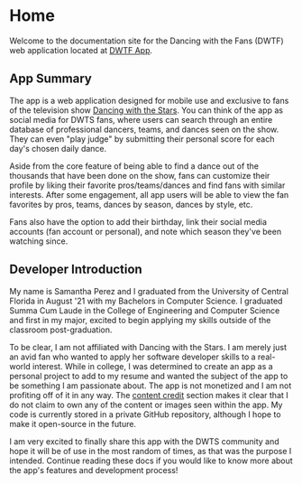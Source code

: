 # Home

Welcome to the documentation site for the Dancing with the Fans (DWTF) web application located at [DWTF App](https://dwtf.app).

## App Summary

The app is a web application designed for mobile use and exclusive to fans of the television show [Dancing with the Stars](<https://en.wikipedia.org/wiki/Dancing_with_the_Stars_(American_TV_series)>). You can think of the app as social media for DWTS fans, where users can search through an entire database of professional dancers, teams, and dances seen on the show. They can even "play judge" by submitting their personal score for each day's chosen daily dance.

Aside from the core feature of being able to find a dance out of the thousands that have been done on the show, fans can customize their profile by liking their favorite pros/teams/dances and find fans with similar interests. After some engagement, all app users will be able to view the fan favorites by pros, teams, dances by season, dances by style, etc.

Fans also have the option to add their birthday, link their social media accounts (fan account or personal), and note which season they've been watching since.

## Developer Introduction

My name is Samantha Perez and I graduated from the University of Central Florida in August '21 with my Bachelors in Computer Science. I graduated Summa Cum Laude in the College of Engineering and Computer Science and first in my major, excited to begin applying my skills outside of the classroom post-graduation.

To be clear, I am not affiliated with Dancing with the Stars. I am merely just an avid fan who wanted to apply her software developer skills to a real-world interest. While in college, I was determined to create an app as a personal project to add to my resume and wanted the subject of the app to be something I am passionate about. The app is not monetized and I am not profiting off of it in any way. The [content credit](/credit/content/) section makes it clear that I do not claim to own any of the content or images seen within the app. My code is currently stored in a private GitHub repository, although I hope to make it open-source in the future.

I am very excited to finally share this app with the DWTS community and hope it will be of use in the most random of times, as that was the purpose I intended. Continue reading these docs if you would like to know more about the app's features and development process!
